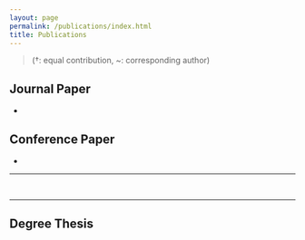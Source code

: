 ```yaml
---
layout: page
permalink: /publications/index.html
title: Publications
---
```


> (†: equal contribution, ~: corresponding author)

## Journal Paper

- 

## Conference Paper

- 



---


  <br>

---

## Degree Thesis

<br>